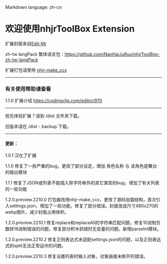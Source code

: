 Markdown language: zh-cn

# 欢迎使用nhjrToolBox Extension
扩展封面来自[Edit-Mr](https://github.com/Edit-Mr)

zh-tw langPack 繁体语言包：https://github.com/NanHaiJuRuo/nhjrToolBox-zh-tw-langPack 

扩展打包请使用 [nhjr-make_ccx](https://github.com/NanHaiJuRuo/nhjr-make_ccx)

***
### 有关使用帮助请查看

1.1.0 扩展介绍 https://codingclip.com/editor/970

***
抢先体验扩展？请到 /dist 文件夹下载。

旧版本请在 /dist - backup 下载。

***
#### 更新：

1.0.1 汉化了扩展

1.1.0 修复了一些严重的bug，更改了部分设定，增加 角色名称 与 该角色是舞台 的输出模块

1.1.1 修复了JSON或列表不能插入除字符串外的其它类型的bug，增加了有关列表的一些功能

1.2.0.preview.2210.0 打包器改用nhjr-make_ccx，更改了源码加载结构，首次引入settings.json，增加了一些功能，修复了部分错误。封面改成尺寸480x270的webp图片，减少封面占用体积。

1.2.0.preview.2210.1 修复replace和replaceAll的字符串匹配问题，修复10进制负数转16进制错误的问题，修复部分积木抓错时无变量的问题。新增parseInt模块。

1.2.0.preview.2210.2 修复正则表达式未适配settings.json的问题，以及正则表达式的split无法正常运作的问题。

1.2.0.preview.2210.3 修复设置列表时输入对象，对象链接未断开的错误。